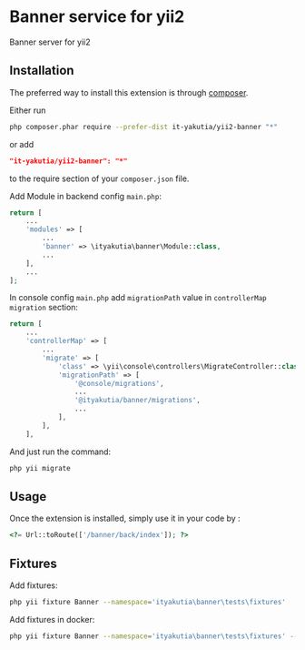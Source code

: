 Banner service for yii2
=====================
Banner server for yii2

Installation
------------

The preferred way to install this extension is through [composer](http://getcomposer.org/download/).

Either run
```sh
php composer.phar require --prefer-dist it-yakutia/yii2-banner "*"
```
or add
```json
"it-yakutia/yii2-banner": "*"
```
to the require section of your `composer.json` file.

Add Module in backend config `main.php`:
```php
return [
    ...
    'modules' => [
        ...
        'banner' => \ityakutia\banner\Module::class,
        ...
    ],
    ...
];
```

In console config `main.php` add `migrationPath` value in `controllerMap` `migration` section:
```php
return [
    ...
    'controllerMap' => [
        ...
	    'migrate' => [
		    'class' => \yii\console\controllers\MigrateController::class,
		    'migrationPath' => [
				'@console/migrations',
				...
			    '@ityakutia/banner/migrations',
			    ...
		    ],
	    ],
    ],
```
And just run the command:
```sh
php yii migrate
```

Usage
-----

Once the extension is installed, simply use it in your code by  :

```php
<?= Url::toRoute(['/banner/back/index']); ?>
```

Fixtures
--------

Add fixtures:

```sh
php yii fixture Banner --namespace='ityakutia\banner\tests\fixtures'
```

Add fixtures in docker:

```sh
php yii fixture Banner --namespace='ityakutia\banner\tests\fixtures' --interactive=0
```
